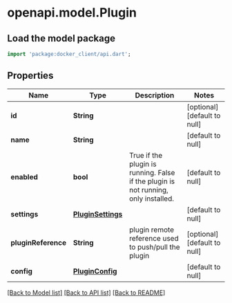 # openapi.model.Plugin

## Load the model package
```dart
import 'package:docker_client/api.dart';
```

## Properties
Name | Type | Description | Notes
------------ | ------------- | ------------- | -------------
**id** | **String** |  | [optional] [default to null]
**name** | **String** |  | [default to null]
**enabled** | **bool** | True if the plugin is running. False if the plugin is not running, only installed. | [default to null]
**settings** | [**PluginSettings**](PluginSettings.md) |  | [default to null]
**pluginReference** | **String** | plugin remote reference used to push/pull the plugin | [optional] [default to null]
**config** | [**PluginConfig**](PluginConfig.md) |  | [default to null]

[[Back to Model list]](../README.md#documentation-for-models) [[Back to API list]](../README.md#documentation-for-api-endpoints) [[Back to README]](../README.md)


